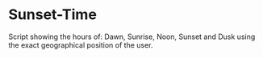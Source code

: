 # Sunset-Time
Script showing the hours of: Dawn, Sunrise, Noon, Sunset and Dusk using the exact geographical position of the user.
